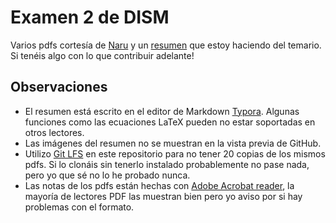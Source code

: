 # Examen 2 de DISM
Varios pdfs cortesía de [Naru](https://github.com/Narukage) y un [resumen](https://github.com/abramaran/Examen-2-DISM/blob/master/Resumen%20DISM%20parcial%202.md) que estoy haciendo del temario. Si tenéis algo con lo que contribuir adelante!

## Observaciones
- El resumen está escrito en el editor de Markdown [Typora](https://typora.io/). Algunas funciones como las ecuaciones LaTeX pueden no estar soportadas en otros lectores.
- Las imágenes del resumen no se muestran en la vista previa de GitHub.
- Utilizo [Git LFS](https://git-lfs.github.com/) en este repositorio para no tener 20 copias de los mismos pdfs. Si lo clonáis sin tenerlo instalado probablemente no pase nada, pero yo que sé no lo he probado nunca.
- Las notas de los pdfs están hechas con [Adobe Acrobat reader](https://acrobat.adobe.com/es/es/), la mayoría de lectores PDF las muestran bien pero yo aviso por si hay problemas con el formato.
